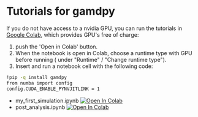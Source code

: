# Tutorials for gamdpy

If you do not have access to a nvidia GPU, you can run the tutorials in [Google Colab](https://colab.research.google.com/), which provides GPU's free of charge: 
1) push the 'Open in Colab' button.
2) When the notebook is open in Colab, choose a runtime type with GPU before running ( under "Runtime" / "Change runtime type").
3) Insert and run a notebook cell with the following code:

```sh
!pip -q install gamdpy
from numba import config
config.CUDA_ENABLE_PYNVJITLINK = 1
```

* my_first_simulation.ipynb [<img src="https://colab.research.google.com/assets/colab-badge.svg" alt="Open In Colab"/>](https://colab.research.google.com/github/ThomasBechSchroeder/gamdpy/blob/master/tutorials/my_first_simulation.ipynb)
* post_analysis.ipynb [<img src="https://colab.research.google.com/assets/colab-badge.svg" alt="Open In Colab"/>](https://colab.research.google.com/github/ThomasBechSchroeder/gamdpy/blob/master/tutorials/post_analysis.ipynb)
 
